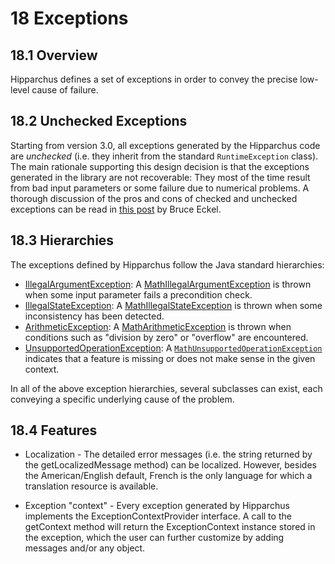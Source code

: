 # 18 Exceptions

## 18.1 Overview
Hipparchus defines a set of exceptions in order to convey the
precise low-level cause of failure.


## 18.2 Unchecked Exceptions
Starting from version 3.0, all exceptions generated by the
Hipparchus code are <em>unchecked</em> (i.e. they inherit from
the standard `RuntimeException` class).
The main rationale supporting this design decision is that the
exceptions generated in the library are not recoverable: They most
of the time result from bad input parameters or some failure due to
numerical problems.
A thorough discussion of the pros and cons of checked and unchecked
exceptions can be read in
[this post](http://www.mindview.net/Etc/Discussions/CheckedExceptions)
by Bruce Eckel.


## 18.3 Hierarchies
The exceptions defined by Hipparchus follow the Java standard
hierarchies:
* [IllegalArgumentException](http://docs.oracle.com/javase/6/docs/api/java/lang/IllegalArgumentException.html): A [MathIllegalArgumentException](../apidocs/org/hipparchus/exception/MathIllegalArgumentException.html) is thrown when some input parameter fails a precondition check.
* [IllegalStateException](http://docs.oracle.com/javase/6/docs/api/java/lang/IllegalStateException.html): A [MathIllegalStateException](../apidocs/org/hipparchus/exception/MathIllegalStateException.html) is thrown when some inconsistency has been detected.
* [ArithmeticException](http://docs.oracle.com/javase/6/docs/api/java/lang/MathArithmeticException.html): A [MathArithmeticException](../apidocs/org/hipparchus/exception/MathArithmeticException.html) is thrown when conditions such as "division by zero" or "overflow" are encountered.
* [UnsupportedOperationException](http://docs.oracle.com/javase/6/docs/api/java/lang/MathUnsupportedOperationException.html): A [ `MathUnsupportedOperationException`](../apidocs/org/hipparchus/exception/MathUnsupportedOperationException.html) indicates that a feature is missing or does not make sense in the given context.

In all of the above exception hierarchies, several subclasses can
exist, each conveying a specific underlying cause of the problem.


## 18.4 Features

* Localization - The detailed error messages (i.e. the string returned by the getLocalizedMessage method) can be localized. However, besides the American/English default, French is the only language for which a translation resource is available.

* Exception "context" - Every exception generated by Hipparchus implements the ExceptionContextProvider interface. A call to the getContext method will return the ExceptionContext instance stored in the exception, which the user can further customize by adding messages and/or any object.
